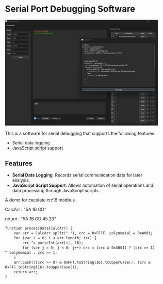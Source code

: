 # Serial Port Debugging Software

![](./main.jpg)

This is a software for serial debugging that supports the following features:

- Serial data logging
- JavaScript script support

## Features

- **Serial Data Logging**: Records serial communication data for later analysis.
- **JavaScript Script Support**: Allows automation of serial operations and data processing through JavaScript scripts.

A demo for caculate crc16 modbus

CalcArr : "5A 1B CD"

return : "5A 1B CD 45 23"

    function processData(CalcArr) {
        var arr = CalcArr.split(" "), crc = 0xFFFF, polynomial = 0xA001;
        for (var i = 0; i < arr.length; i++) {
            crc ^= parseInt(arr[i], 16);
            for (var j = 0; j < 8; j++) crc = (crc & 0x0001) ? (crc >> 1) ^ polynomial : crc >> 1;
        }
        arr.push(((crc >> 8) & 0xFF).toString(16).toUpperCase(), (crc & 0xFF).toString(16).toUpperCase());
        return arr;
    }
